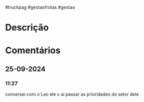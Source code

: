 #truckpag #gestaofrotas #gestao 
# Descrição


# Comentários
## 25-09-2024
### 11:27
conversei com o Leo ele v ai passar as prioridades do setor dele